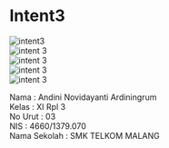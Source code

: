 # Intent3
![intent3](https://cloud.githubusercontent.com/assets/22464643/22096241/1a90f5a6-ddcf-11e6-90dd-470f2c63c6fb.png)<br>
![intent 3](https://cloud.githubusercontent.com/assets/22464643/22096246/22dadae2-ddcf-11e6-89ca-4a4567513770.png)<br>
![intent 3](https://cloud.githubusercontent.com/assets/22464643/22096247/23100c9e-ddcf-11e6-842f-f1276332521c.png)<br>
![intent 3](https://cloud.githubusercontent.com/assets/22464643/22096248/2310d5e8-ddcf-11e6-8a0c-35ba3a74fc0f.png)<br>
![intent 3](https://cloud.githubusercontent.com/assets/22464643/22096249/2345331a-ddcf-11e6-9da4-94b647d3dd28.png)<br>

Nama : Andini Novidayanti Ardiningrum<br>
Kelas : XI Rpl 3<br>
No Urut : 03<br>
NIS : 4660/1379.070<br>
Nama Sekolah : SMK TELKOM MALANG <br>

